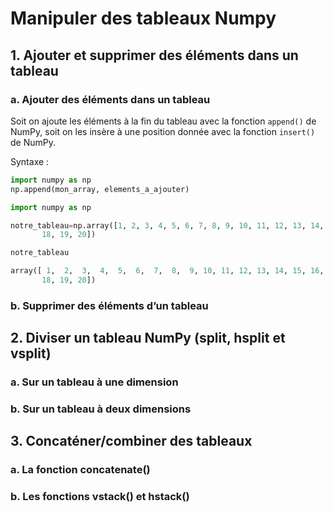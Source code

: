 # Manipuler des tableaux Numpy

## 1. Ajouter et supprimer des éléments dans un tableau

### a. Ajouter des éléments dans un tableau
Soit on ajoute les éléments à la fin du tableau avec la fonction ```append()``` de NumPy, 
soit on les insère à une position donnée avec la fonction ```insert()``` de NumPy.

Syntaxe :
```python
import numpy as np 
np.append(mon_array, elements_a_ajouter)
```

```python
import numpy as np

notre_tableau=np.array([1, 2, 3, 4, 5, 6, 7, 8, 9, 10, 11, 12, 13, 14, 15, 16, 17, 
       18, 19, 20])
```

```python
notre_tableau

array([ 1,  2,  3,  4,  5,  6,  7,  8,  9, 10, 11, 12, 13, 14, 15, 16, 17,
       18, 19, 20])
```

### b. Supprimer des éléments d’un tableau

## 2. Diviser un tableau NumPy (split, hsplit et vsplit)

### a. Sur un tableau à une dimension

### b. Sur un tableau à deux dimensions

## 3. Concaténer/combiner des tableaux

### a. La fonction concatenate()

### b. Les fonctions vstack() et hstack()
